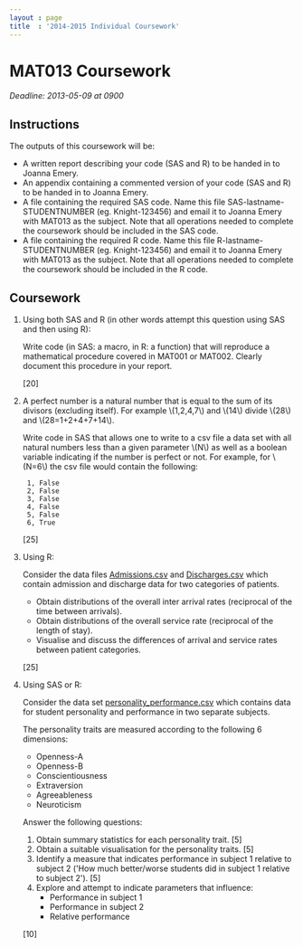 ```yaml
---
layout : page
title  : '2014-2015 Individual Coursework'
---
```


# MAT013 Coursework

*Deadline: 2013-05-09 at 0900*

## Instructions

The outputs of this coursework will be:

- A written report describing your code (SAS and R) to be handed in to Joanna Emery.
- An appendix containing a commented version of your code (SAS and R) to be handed in to Joanna Emery.
- A file containing the required SAS code. Name this file SAS-lastname-STUDENTNUMBER (eg. Knight-123456) and email it to Joanna Emery with MAT013 as the subject. Note that all operations needed to complete the coursework should be included in the SAS code.
- A file containing the required R code. Name this file R-lastname-STUDENTNUMBER (eg. Knight-123456) and email it to Joanna Emery with MAT013 as the subject. Note that all operations needed to complete the coursework should be included in the R code.

## Coursework

1. Using both SAS and R (in other words attempt this question using SAS and then using R):

    Write code (in SAS: a macro, in R: a function) that will reproduce a mathematical procedure covered in MAT001 or MAT002. Clearly document this procedure in your report.

    [20]

2. A perfect number is a natural number that is equal to the sum of its divisors (excluding itself). For example \\(1,2,4,7\\) and \\(14\\) divide \\(28\\) and \\(28=1+2+4+7+14\\).

    Write code in SAS that allows one to write to a csv file a data set with all natural numbers less than a given parameter \\(N\\) as well as a boolean variable indicating if the number is perfect or not.
    For example, for \\(N=6\\) the csv file would contain the following:

        1, False
        2, False
        3, False
        4, False
        5, False
        6, True

    [25]

3. Using R:

    Consider the data files [Admissions.csv](./Data/Admissions.csv) and [Discharges.csv](./Data/Discharges.csv) which contain admission and discharge data for two categories of patients.

    - Obtain distributions of the overall inter arrival rates (reciprocal of the time between arrivals).
    - Obtain distributions of the overall service rate (reciprocal of the length of stay).
    - Visualise and discuss the differences of arrival and service rates between patient categories.

    [25]

4. Using SAS or R:

    Consider the data set [personality_performance.csv](Data/personality_performance.csv) which contains data for student personality and performance in two separate subjects.

    The personality traits are measured according to the following 6 dimensions:

    - Openness-A
    - Openness-B
    - Conscientiousness
    - Extraversion
    - Agreeableness
    - Neuroticism


    Answer the following questions:


    1. Obtain summary statistics for each personality trait. [5]
    2. Obtain a suitable visualisation for the personality traits. [5]
    3. Identify a measure that indicates performance in subject 1 relative to subject 2 ('How much better/worse students did in subject 1 relative to subject 2'). [5]
    4. Explore and attempt to indicate parameters that influence:
        - Performance in subject 1
        - Performance in subject 2
        - Relative performance

    [10]

